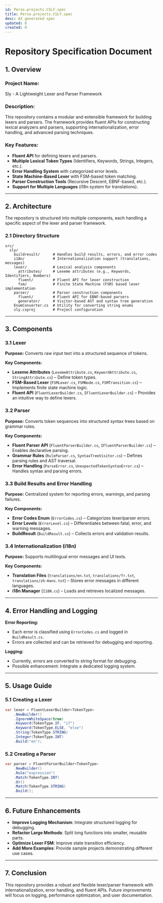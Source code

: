 ```yaml
---
id: Perso.projects.CSLY.spec
title: Perso.projects.CSLY.spec
desc: AI generated spec
updated: 0
created: 0
---
```

# **Repository Specification Document**

## **1. Overview**
### **Project Name:**
Sly - A Lightweight Lexer and Parser Framework

### **Description:**
This repository contains a modular and extensible framework for building lexers and parsers. The framework provides fluent APIs for constructing lexical analyzers and parsers, supporting internationalization, error handling, and advanced parsing techniques.

### **Key Features:**
- **Fluent API** for defining lexers and parsers.
- **Multiple Lexical Token Types** (Identifiers, Keywords, Strings, Integers, etc.).
- **Error Handling System** with categorized error levels.
- **State Machine-Based Lexer** with FSM-based token matching.
- **Parser Construction Tools** (Recursive Descent, EBNF-based, etc.).
- **Support for Multiple Languages** (i18n system for translations).

---

## **2. Architecture**
The repository is structured into multiple components, each handling a specific aspect of the lexer and parser framework.

### **2.1 Directory Structure**
```
src/
  sly/
    buildresult/      # Handles build results, errors, and error codes
    i18n/             # Internationalization support (translations, messages)
    lexer/            # Lexical analysis components
      attributes/     # Lexeme attributes (e.g., Keywords, Identifiers, Numbers)
      fluent/         # Fluent API for lexer construction
      fsm/            # Finite State Machine (FSM) based lexer implementation
    parser/           # Parser construction components
      fluent/         # Fluent API for EBNF-based parsers
      generator/      # Visitor-based AST and syntax tree generation
    EnumConverter.cs  # Utility for converting string enums
    sly.csproj        # Project configuration
```

---

## **3. Components**

### **3.1 Lexer**
**Purpose:** Converts raw input text into a structured sequence of tokens.

**Key Components:**
- **Lexeme Attributes** (`LexemeAttribute.cs`, `KeywordAttribute.cs`, `StringAttribute.cs`) – Define token types.
- **FSM-Based Lexer** (`FSMLexer.cs`, `FSMNode.cs`, `FSMTransition.cs`) – Implements finite state machine logic.
- **Fluent API** (`FluentLexerBuilder.cs`, `IFluentLexerBuilder.cs`) – Provides an intuitive way to define lexers.

### **3.2 Parser**
**Purpose:** Converts token sequences into structured syntax trees based on grammar rules.

**Key Components:**
- **Fluent Parser API** (`FluentParserBuilder.cs`, `IFluentParserBuilder.cs`) – Enables declarative parsing.
- **Grammar Rules** (`RuleParser.cs`, `SyntaxTreeVisitor.cs`) – Defines parsing rules and AST traversal.
- **Error Handling** (`ParseError.cs`, `UnexpectedTokenSyntaxError.cs`) – Handles syntax and parsing errors.

### **3.3 Build Results and Error Handling**
**Purpose:** Centralized system for reporting errors, warnings, and parsing failures.

**Key Components:**
- **Error Codes Enum** (`ErrorCodes.cs`) – Categorizes lexer/parser errors.
- **Error Levels** (`ErrorLevel.cs`) – Differentiates between fatal, error, and warning messages.
- **BuildResult** (`BuildResult.cs`) – Collects errors and validation results.

### **3.4 Internationalization (i18n)**
**Purpose:** Supports multilingual error messages and UI texts.

**Key Components:**
- **Translation Files** (`translations/en.txt`, `translations/fr.txt`, `translations/zh-Hans.txt`) – Stores error messages in different languages.
- **i18n Manager** (`I18N.cs`) – Loads and retrieves localized messages.

---

## **4. Error Handling and Logging**
**Error Reporting:**
- Each error is classified using `ErrorCodes.cs` and logged in `BuildResult.cs`.
- Errors are collected and can be retrieved for debugging and reporting.

**Logging:**
- Currently, errors are converted to string format for debugging.
- Possible enhancement: Integrate a dedicated logging system.

---

## **5. Usage Guide**
### **5.1 Creating a Lexer**
```csharp
var lexer = FluentLexerBuilder<TokenType>
    .NewBuilder()
    .IgnoreWhiteSpace(true)
    .Keyword(TokenType.IF, "if")
    .Keyword(TokenType.ELSE, "else")
    .String(TokenType.STRING)
    .Integer(TokenType.INT)
    .Build("en");
```

### **5.2 Creating a Parser**
```csharp
var parser = FluentParserBuilder<TokenType>
    .NewBuilder()
    .Rule("expression")
    .Match(TokenType.INT)
    .Or()
    .Match(TokenType.STRING)
    .Build();
```

---

## **6. Future Enhancements**
- **Improve Logging Mechanism**: Integrate structured logging for debugging.
- **Refactor Large Methods**: Split long functions into smaller, reusable parts.
- **Optimize Lexer FSM**: Improve state transition efficiency.
- **Add More Examples**: Provide sample projects demonstrating different use cases.

---

## **7. Conclusion**
This repository provides a robust and flexible lexer/parser framework with internationalization, error handling, and fluent APIs. Future improvements will focus on logging, performance optimization, and user documentation.


